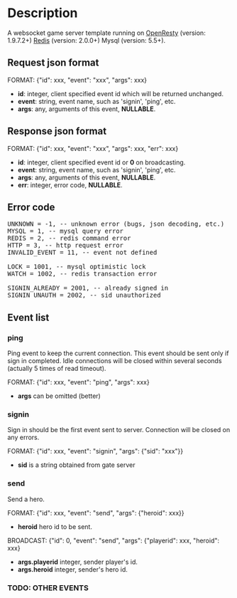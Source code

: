 # Description
A websocket game server template running on
<a href="http://openresty.org" target="_blank">OpenResty</a> (version: 1.9.7.2+)
<a href="http://redis.io" target="_blank">Redis</a> (version: 2.0.0+)
Mysql (version: 5.5+).

## Request json format
FORMAT: {"id": xxx, "event": "xxx", "args": xxx}
* <b>id</b>: integer, client specified event id which will be returned unchanged.
* <b>event</b>: string, event name, such as 'signin', 'ping', etc.
* <b>args</b>: any, arguments of this event, <b>NULLABLE</b>.

## Response json format
FORMAT: {"id": xxx, "event": "xxx", "args": xxx, "err": xxx}
* <b>id</b>: integer, client specified event id or <b>0</b> on broadcasting.
* <b>event</b>: string, event name, such as 'signin', 'ping', etc.
* <b>args</b>: any, arguments of this event, <b>NULLABLE</b>.
* <b>err</b>: integer, error code, <b>NULLABLE</b>.

## Error code
<pre>
UNKNOWN = -1, -- unknown error (bugs, json decoding, etc.)
MYSQL = 1, -- mysql query error
REDIS = 2, -- redis command error
HTTP = 3, -- http request error
INVALID_EVENT = 11, -- event not defined

LOCK = 1001, -- mysql optimistic lock
WATCH = 1002, -- redis transaction error

SIGNIN_ALREADY = 2001, -- already signed in
SIGNIN_UNAUTH = 2002, -- sid unauthorized
</pre>

## Event list

### ping
Ping event to keep the current connection.
This event should be sent only if sign in completed.
Idle connections will be closed within several seconds (actually 5 times of read timeout).

FORMAT: {"id": xxx, "event": "ping", "args": xxx}
* <b>args</b> can be omitted (better)

### signin
Sign in should be the first event sent to server.
Connection will be closed on any errors.

FORMAT: {"id": xxx, "event": "signin", "args": {"sid": "xxx"}}
* <b>sid</b> is a string obtained from gate server

### send
Send a hero.

FORMAT: {"id": xxx, "event": "send", "args": {"heroid": xxx}}
* <b>heroid</b> hero id to be sent.

BROADCAST: {"id": 0, "event": "send", "args": {"playerid": xxx, "heroid": xxx}
* <b>args.playerid</b> integer, sender player's id.
* <b>args.heroid</b> integer, sender's hero id.

### TODO: OTHER EVENTS